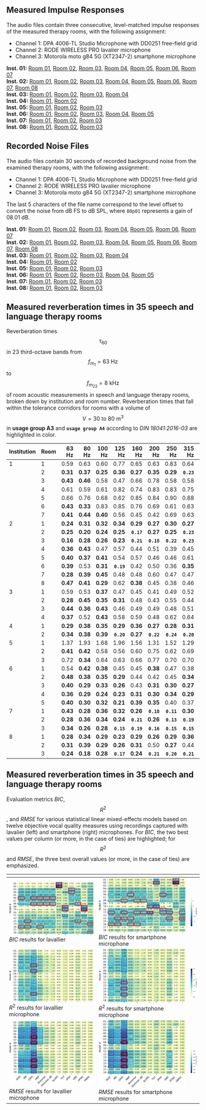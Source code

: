 <script type="text/javascript" async
 src="https://cdn.jsdelivr.net/npm/mathjax@3/es5/tex-mml-chtml.js">
</script>
## Measured Impulse Responses
The audio files contain three consecutive, level-matched impulse responses of the measured therapy rooms, with the following assignment:

- Channel 1: DPA 4006-TL Studio Microphone with DD0251 free-field grid
- Channel 2: RODE WIRELESS PRO lavalier microphone
- Channel 3: Motorola moto g84 5G (XT2347-2) smartphone microphone

**Inst. 01:** [Room 01](Samples/Institution_01_Room_01_IRs.wav), [Room 02](Samples/Institution_01_Room_02_IRs.wav), [Room 03](Samples/Institution_01_Room_03_IRs.wav), [Room 04](Samples/Institution_01_Room_04_IRs.wav), [Room 05](Samples/Institution_01_Room_05_IRs.wav), [Room 06](Samples/Institution_01_Room_06_IRs.wav), [Room 07](Samples/Institution_01_Room_07_IRs.wav)  
**Inst. 02:** [Room 01](Samples/Institution_02_Room_01_IRs.wav), [Room 02](Samples/Institution_02_Room_02_IRs.wav), [Room 03](Samples/Institution_02_Room_03_IRs.wav), [Room 04](Samples/Institution_02_Room_04_IRs.wav), [Room 05](Samples/Institution_02_Room_05_IRs.wav), [Room 06](Samples/Institution_02_Room_06_IRs.wav), [Room 07](Samples/Institution_02_Room_07_IRs.wav), [Room 08](Samples/Institution_02_Room_08_IRs.wav)  
**Inst. 03:** [Room 01](Samples/Institution_03_Room_01_IRs.wav), [Room 02](Samples/Institution_03_Room_02_IRs.wav), [Room 03](Samples/Institution_03_Room_03_IRs.wav), [Room 04](Samples/Institution_03_Room_04_IRs.wav)  
**Inst. 04:** [Room 01](Samples/Institution_04_Room_01_IRs.wav), [Room 02](Samples/Institution_04_Room_02_IRs.wav)  
**Inst. 05:** [Room 01](Samples/Institution_05_Room_01_IRs.wav), [Room 02](Samples/Institution_05_Room_02_IRs.wav), [Room 03](Samples/Institution_05_Room_03_IRs.wav)  
**Inst. 06:** [Room 01](Samples/Institution_06_Room_01_IRs.wav), [Room 02](Samples/Institution_06_Room_02_IRs.wav), [Room 03](Samples/Institution_06_Room_03_IRs.wav), [Room 04](Samples/Institution_06_Room_04_IRs.wav), [Room 05](Samples/Institution_06_Room_05_IRs.wav)  
**Inst. 07:** [Room 01](Samples/Institution_07_Room_01_IRs.wav), [Room 02](Samples/Institution_07_Room_02_IRs.wav), [Room 03](Samples/Institution_07_Room_03_IRs.wav)  
**Inst. 08:** [Room 01](Samples/Institution_08_Room_01_IRs.wav), [Room 02](Samples/Institution_08_Room_02_IRs.wav), [Room 03](Samples/Institution_08_Room_03_IRs.wav)  

## Recorded Noise Files
The audio files contain 30 seconds of recorded background noise from the examined therapy rooms, with the following assignment:

- Channel 1: DPA 4006-TL Studio Microphone with DD0251 free-field grid
- Channel 2: RODE WIRELESS PRO lavalier microphone
- Channel 3: Motorola moto g84 5G (XT2347-2) smartphone microphone

The last 5 characters of the file name correspond to the level offset to convert the noise from dB FS to dB SPL, where `80p01` represents a gain of 08.01 dB.

**Inst. 01:** [Room 01](Samples/Institution_01_Room_01]_Noises_54p15.wav), [Room 02](Samples/Institution_01_Room_02]_Noises_56p54.wav), [Room 03](Samples/Institution_01_Room_03]_Noises_82p84.wav), [Room 04](Samples/Institution_01_Room_04]_Noises_62p52.wav), [Room 05](Samples/Institution_01_Room_05]_Noises_85p36.wav), [Room 06](Samples/Institution_01_Room_06]_Noises_63p87.wav), [Room 07](Samples/Institution_01_Room_07]_Noises_59p21.wav)  
**Inst. 02:** [Room 01](Samples/Institution_02_Room_01]_Noises_57p80.wav), [Room 02](Samples/Institution_02_Room_02]_Noises_57p74.wav), [Room 03](Samples/Institution_02_Room_03]_Noises_74p61.wav), [Room 04](Samples/Institution_02_Room_04]_Noises_47p47.wav), [Room 05](Samples/Institution_02_Room_05]_Noises_66p05.wav), [Room 06](Samples/Institution_02_Room_06]_Noises_65p41.wav), [Room 07](Samples/Institution_02_Room_07]_Noises_66p98.wav), [Room 08](Samples/Institution_02_Room_08]_Noises_53p08.wav)  
**Inst. 03:** [Room 01](Samples/Institution_03_Room_01]_Noises_63p00.wav), [Room 02](Samples/Institution_03_Room_02]_Noises_68p68.wav), [Room 03](Samples/Institution_03_Room_03]_Noises_52p87.wav), [Room 04](Samples/Institution_03_Room_04]_Noises_56p33.wav)  
**Inst. 04:** [Room 01](Samples/Institution_04_Room_01]_Noises_54p41.wav), [Room 02](Samples/Institution_04_Room_02]_Noises_51p40.wav)  
**Inst. 05:** [Room 01](Samples/Institution_05_Room_01]_Noises_61p97.wav), [Room 02](Samples/Institution_05_Room_02]_Noises_55p64.wav), [Room 03](Samples/Institution_05_Room_03]_Noises_58p68.wav)  
**Inst. 06:** [Room 01](Samples/Institution_06_Room_01]_Noises_54p41.wav), [Room 02](Samples/Institution_06_Room_02]_Noises_51p80.wav), [Room 03](Samples/Institution_06_Room_03]_Noises_60p21.wav), [Room 04](Samples/Institution_06_Room_04]_Noises_59p65.wav), [Room 05](Samples/Institution_06_Room_05]_Noises_60p64.wav)  
**Inst. 07:** [Room 01](Samples/Institution_07_Room_01]_Noises_55p72.wav), [Room 02](Samples/Institution_07_Room_02]_Noises_55p03.wav), [Room 03](Samples/Institution_07_Room_03]_Noises_62p22.wav)  
**Inst. 08:** [Room 01](Samples/Institution_08_Room_01]_Noises_50p45.wav), [Room 02](Samples/Institution_08_Room_02]_Noises_63p47.wav), [Room 03](Samples/Institution_08_Room_03]_Noises_53p58.wav)

## Measured reverberation times in 35 speech and language therapy rooms
Reverberation times $$\tau_{60}$$ in 23 third-octave bands from $$f_{m_1} = 63\text{ Hz}$$ to $$f_{m_{23}} = 8\text{ kHz}$$ of room acoustic measurements in speech and language therapy rooms, broken down by institution and room number. Reverberation times that fall within the tolerance corridors for rooms with a volume of $$V = 30 \text{ to } 80 \text{ m}^3$$ in **usage group A3** and **`usage group A4`** according to *DIN 18041:2016-03* are highlighted in color.

|Institution|Room|63 Hz|80 Hz|100 Hz|125 Hz|160 Hz|200 Hz|250 Hz|315 Hz|400 Hz|500 Hz|630 Hz|800 Hz|1000 Hz|1250 Hz|1600 Hz|2000 Hz|2500 Hz|3150 Hz|4000 Hz|5000 Hz|8000 Hz|
|:----|:----|-----:|-----:|-----:|-----:|-----:|-----:|-----:|-----:|-----:|-----:|-----:|-----:|-----:|-----:|-----:|-----:|-----:|-----:|-----:|-----:|-----:|
|1 | 1 | 0.59 | 0.63 | 0.60 | 0.77 | 0.65 | 0.63 | 0.83 | 0.64 | 0.60 | 0.65 | 0.67 | 0.57 | 0.58 | 0.58 | 0.55 | 0.56 | 0.51 | 0.53 | 0.44 | 0.38 | **0.24** |
| | 2 | **0.31** | **0.37** | **0.25** | **0.36** | **0.27** | **0.35** | **0.29** | **`0.23`** | **0.36** | **0.28** | **0.29** | **0.31** | **0.27** | **0.29** | **0.25** | **0.27** | **0.24** | **0.24** | **0.26** | **0.24** | **0.17** |
| | 3 | **0.43** | **0.46** | 0.58 | 0.47 | 0.66 | 0.78 | 0.58 | 0.58 | 0.61 | 0.63 | 0.59 | 0.57 | 0.52 | 0.58 | 0.53 | 0.51 | 0.46 | 0.45 | 0.39 | 0.37 | **0.20** |
| | 4 | 0.61 | 0.59 | 0.61 | 0.82 | 0.74 | 0.83 | 0.83 | 0.75 | 0.75 | 0.83 | 0.75 | 0.73 | 0.64 | 0.64 | 0.57 | 0.56 | 0.49 | 0.49 | 0.48 | 0.41 | **0.24** |
| | 5 | 0.66 | 0.76 | 0.68 | 0.62 | 0.85 | 0.84 | 0.90 | 0.88 | 0.74 | 0.78 | 0.74 | 0.73 | 0.64 | 0.65 | 0.55 | 0.52 | 0.53 | 0.46 | 0.45 | 0.40 | **0.22** |
| | 6 | **0.43** | **0.33** | 0.83 | 0.85 | 0.76 | 0.69 | 0.61 | 0.63 | 0.60 | 0.60 | 0.64 | 0.62 | 0.51 | 0.64 | 0.52 | 0.50 | 0.46 | 0.44 | 0.42 | 0.36 | **0.20** |
| | 7 | **0.41** | **0.44** | **0.40** | 0.56 | 0.45 | 0.42 | 0.69 | 0.63 | 0.53 | 0.52 | 0.52 | 0.45 | 0.47 | 0.53 | 0.45 | 0.42 | 0.41 | **0.36** | **0.33** | **0.30** | **0.21** |
|2 | 1 | **0.24** | **0.31** | **0.32** | **0.34** | **0.29** | **0.27** | **0.30** | **0.27** | **`0.21`** | **0.27** | **`0.24`** | **`0.21`** | **`0.22`** | **`0.22`** | **`0.22`** | **0.25** | **0.24** | **`0.20`** | **`0.18`** | **`0.18`** | **0.16** |
| | 2 | **0.25** | **0.20** | **0.24** | **0.25** | **`0.17`** | **0.27** | **0.25** | **`0.23`** | **`0.19`** | **`0.21`** | **`0.16`** | **`0.16`** | **`0.18`** | **0.29** | **`0.19`** | **`0.22`** | **`0.21`** | **`0.20`** | **`0.16`** | **`0.15`** | **`0.13`** |
| | 3 | **0.16** | **0.28** | **0.26** | **0.23** | **`0.21`** | **`0.18`** | **`0.22`** | **`0.23`** | **`0.23`** | **0.24** | **0.27** | **`0.20`** | **`0.18`** | **`0.22`** | **`0.20`** | **`0.20`** | **`0.20`** | **`0.20`** | **`0.18`** | **0.19** | **`0.14`** |
| | 4 | **0.36** | **0.43** | 0.47 | 0.57 | 0.44 | 0.51 | 0.39 | 0.45 | 0.39 | 0.46 | 0.38 | 0.41 | 0.39 | 0.37 | **0.35** | **0.35** | **0.35** | **0.35** | **0.35** | **0.34** | **0.21** |
| | 5 | **0.40** | **0.37** | **0.41** | 0.54 | 0.57 | 0.46 | 0.46 | 0.61 | 0.59 | 0.68 | 0.64 | 0.67 | 0.66 | 0.61 | 0.58 | 0.57 | 0.59 | 0.61 | 0.63 | 0.57 | **0.32** |
| | 6 | **0.39** | 0.53 | **0.31** | **`0.19`** | 0.42 | 0.50 | 0.36 | **0.35** | 0.50 | 0.49 | 0.46 | 0.45 | 0.52 | 0.50 | 0.48 | 0.47 | 0.45 | 0.47 | 0.47 | 0.43 | **0.24** |
| | 7 | **0.28** | **0.39** | **0.45** | 0.48 | 0.48 | 0.60 | 0.47 | 0.47 | 0.50 | 0.58 | 0.50 | 0.54 | 0.53 | 0.47 | 0.50 | 0.53 | 0.51 | 0.50 | 0.50 | 0.49 | **0.28** |
| | 8 | **0.47** | **0.41** | **0.29** | 0.62 | **0.38** | 0.45 | 0.38 | 0.46 | 0.52 | 0.50 | 0.49 | 0.43 | 0.49 | 0.48 | 0.44 | 0.45 | 0.44 | 0.40 | 0.38 | 0.38 | **0.23** |
|3 | 1 | 0.59 | 0.53 | **0.37** | 0.47 | 0.45 | 0.41 | 0.49 | 0.52 | 0.57 | 0.59 | 0.46 | 0.46 | 0.46 | 0.49 | 0.46 | 0.43 | 0.37 | **0.33** | **0.32** | **0.32** | **0.20** |
| | 2 | **0.28** | **0.45** | **0.35** | **0.31** | 0.48 | 0.43 | 0.55 | 0.44 | 0.44 | 0.42 | 0.42 | 0.43 | 0.42 | 0.38 | 0.43 | 0.44 | 0.42 | 0.43 | 0.39 | 0.39 | **0.23** |
| | 3 | **0.44** | **0.36** | **0.43** | 0.46 | 0.49 | 0.49 | 0.48 | 0.51 | 0.53 | 0.48 | 0.46 | 0.42 | 0.48 | 0.44 | 0.48 | 0.47 | 0.48 | 0.47 | 0.46 | 0.43 | **0.25** |
| | 4 | **0.37** | 0.52 | **0.43** | 0.58 | 0.59 | 0.48 | 0.62 | 0.64 | 0.65 | 0.59 | 0.61 | 0.60 | 0.64 | 0.57 | 0.64 | 0.63 | 0.59 | 0.57 | 0.56 | 0.49 | **0.30** |
|4 | 1 | **0.29** | **0.38** | **0.35** | **0.29** | **0.36** | **0.27** | **0.28** | **0.31** | **0.32** | **`0.24`** | **0.25** | **0.26** | **0.28** | **0.34** | **0.24** | **0.30** | **0.32** | **0.34** | **0.34** | **0.33** | **0.19** |
| | 2 | **0.34** | **0.38** | **0.39** | **`0.20`** | **0.27** | **`0.22`** | **`0.24`** | **`0.20`** | **`0.17`** | **`0.17`** | **`0.23`** | **`0.22`** | **0.28** | **0.33** | **0.25** | **0.27** | **0.25** | **0.27** | **0.31** | **0.31** | **0.18 |
|5 | 1 | 1.37 | 1.93 | 1.68 | 1.96 | 1.56 | 1.31 | 1.52 | 1.29 | 1.40 | 1.43 | 1.34 | 1.35 | 1.30 | 1.27 | 1.25 | 1.23 | 1.18 | 1.11 | 0.88 | 0.78 | **0.33 |
| | 2 | **0.41** | **0.42** | 0.58 | 0.56 | 0.60 | 0.75 | 0.62 | 0.69 | 0.67 | 0.65 | 0.67 | 0.74 | 0.71 | 0.75 | 0.70 | 0.60 | 0.66 | 0.65 | 0.64 | 0.56 | **0.26 |
| | 3 | 0.72 | **0.34** | 0.64 | 0.63 | 0.66 | 0.77 | 0.70 | 0.70 | 0.84 | 0.74 | 0.81 | 0.82 | 0.85 | 0.79 | 0.76 | 0.77 | 0.70 | 0.69 | 0.66 | 0.57 | **0.25 |
|6 | 1 | 0.54 | **0.42** | **0.38** | 0.45 | 0.45 | **0.38** | 0.47 | 0.38 | **0.27** | **0.32** | **0.27** | **0.29** | **0.35** | 0.40 | **0.34** | **0.34** | **0.35** | **0.34** | **0.35** | **0.33** | **0.23 |
| | 2 | **0.48** | **0.38** | **0.35** | **0.29** | 0.44 | 0.42 | 0.45 | **0.34** | **0.30** | **0.27** | **0.28** | **0.28** | **0.30** | **0.33** | **0.33** | **0.34** | **0.36** | **0.34** | **0.30** | **0.34** | **0.23 |
| | 3 | **0.40** | **0.29** | **0.33** | **0.26** | 0.43 | **0.31** | **0.30** | **0.27** | **0.28** | **0.29** | **0.28** | **0.33** | **0.28** | **0.29** | **0.25** | **0.26** | **0.28** | **0.28** | **0.30** | **0.30** | **0.21 |
| | 4 | **0.36** | **0.29** | **0.24** | **0.23** | **0.31** | **0.30** | **0.34** | **0.29** | **0.29** | **0.27** | **0.25** | **0.27** | **0.25** | **0.24** | **0.28** | **0.32** | **0.32** | **0.35** | **0.35** | **0.33** | **0.21 |
| | 5 | **0.40** | **0.30** | **0.32** | **0.21** | **0.39** | **0.35** | 0.40 | 0.37 | 0.44 | 0.39 | 0.38 | **0.36** | **0.30** | **0.30** | **0.28** | **0.31** | **0.33** | **0.32** | **0.35** | **0.34** | **0.21 |
|7 | 1 | **0.43** | **0.28** | **0.36** | **0.32** | **0.26** | **`0.18`** | **`0.11`** | **0.30** | **`0.14`** | **`0.09`** | **`0.08`** | **`0.10`** | **`0.08`** | **0.35** | **`0.13`** | **`0.14`** | **`0.05`** | **`0.06`** | **`0.07`** | **`0.05`** | **`0.06`** |
| | 2 | **0.28** | **0.36** | **0.34** | **0.24** | **`0.21`** | **0.26** | **`0.13`** | **`0.19`** | **`0.13`** | **`0.09`** | **`0.10`** | **`0.13`** | **`0.13`** | **`0.13`** | **`0.12`** | **`0.15`** | **`0.09`** | **`0.10`** | **`0.10`** | **`0.08`** | **`0.10`** |
| | 3 | **0.34** | **0.26** | **0.28** | **`0.15`** | **`0.19`** | **`0.16`** | **`0.15`** | **`0.15`** | **`0.08`** | **`0.11`** | **`0.11`** | **`0.11`** | **`0.10`** | **`0.19`** | **`0.15`** | **`0.13`** | **`0.09`** | **`0.08`** | **`0.08`** | **`0.07`** | **`0.08`** |
|8 | 1 | **0.28** | **0.34** | **0.29** | **0.23** | **0.29** | **0.26** | **0.29** | **0.36** | **0.27** | **`0.21`** | **0.28** | **0.26** | **0.30** | 0.42 | **0.31** | **0.29** | **0.30** | **0.26** | **0.30** | **0.30** | **0.25 |
| | 2 | **0.31** | **0.39** | **0.29** | **0.26** | **0.31** | 0.50 | **0.27** | 0.44 | **0.36** | **`0.22`** | **`0.24`** | **0.26** | **0.27** | **0.31** | **0.34** | **0.35** | **0.34** | **0.36** | **0.36** | 0.37 | **0.22 |
| | 3 | **0.24** | **0.18** | **0.28** | **`0.17`** | **0.24** | **`0.21`** | **`0.20`** | **`0.21`** | **`0.21`** | **`0.24`** | **`0.14`** | **`0.16`** | **`0.14`** | **`0.23`** | **`0.16`** | **`0.16`** | **`0.17`** | **`0.17`** | **`0.18`** | **0.19** | **`0.15`** |

## Measured reverberation times in 35 speech and language therapy rooms
Evaluation metrics *BIC*, $$R^2$$, and *RMSE* for various statistical linear mixed-effects models based on twelve objective vocal quality measures using recordings captured with lavalier (left) and smartphone (right) microphones. For *BIC*, the two best values per column (or more, in the case of ties) are highlighted; for $$R^2$$ and *RMSE*, the three best overall values (or more, in the case of ties) are emphasized.

|<!-- -->|<!-- -->|<!-- -->|
|:----|:----|-----:|
|![](Images/Stats_Result_BIC_Lavallier.png) <em>BIC</em> results for lavallier|![](Images/Stats_Result_BIC_Smartphone.png) <em>BIC</em> results for smartphone microphone|![](Images/BIC.png)|
|![](Images/Stats_Result_R2_Lavallier.png) <em>R</em><sup>2</sup></span> results for lavallier microphone|![](Images/Stats_Result_R2_Smartphone.png) <em>R</em><sup>2</sup></span> results for smartphone microphone|![](Images/R2.png)|
|![](Images/Stats_Result_RMSE_Lavallier.png) <em>RMSE</em> results for lavallier microphone|![](Images/Stats_Result_RMSE_Smartphone.png) <em>RMSE</em> results for smartphone microphone|![](Images/RMSE.png)|
